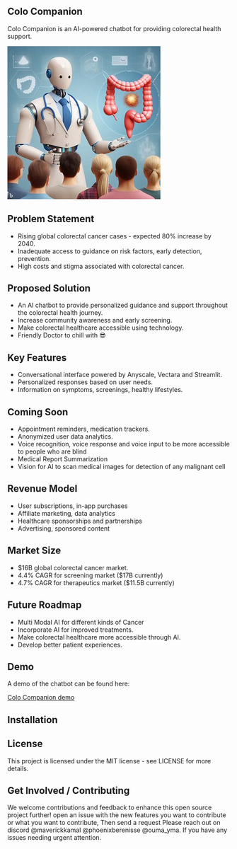 ## Colo Companion

Colo Companion is an AI-powered chatbot for providing colorectal health support.

![Colo Companion logo](data/OIG.jpeg)

## Problem Statement

- Rising global colorectal cancer cases - expected 80% increase by 2040. 
- Inadequate access to guidance on risk factors, early detection, prevention.
- High costs and stigma associated with colorectal cancer.

## Proposed Solution

- An AI chatbot to provide personalized guidance and support throughout the colorectal health journey.
- Increase community awareness and early screening.
- Make colorectal healthcare accessible using technology.
- Friendly Doctor to chill with 😎

## Key Features

- Conversational interface powered by Anyscale, Vectara and Streamlit.
- Personalized responses based on user needs.  
- Information on symptoms, screenings, healthy lifestyles.

## Coming Soon 
- Appointment reminders, medication trackers.
- Anonymized user data analytics.
- Voice recognition, voice response and voice input to be more accessible to people who are blind
- Medical Report Summarization
- Vision for AI to scan medical images for detection of any malignant cell

## Revenue Model 

- User subscriptions, in-app purchases
- Affiliate marketing, data analytics
- Healthcare sponsorships and partnerships  
- Advertising, sponsored content

## Market Size

- $16B global colorectal cancer market.
- 4.4% CAGR for screening market ($17B currently)  
- 4.7% CAGR for therapeutics market ($11.5B currently)

## Future Roadmap

- Multi Modal AI for different kinds of Cancer
- Incorporate AI for improved treatments.
- Make colorectal healthcare more accessible through AI.
- Develop better patient experiences. 

## Demo
A demo of the chatbot can be found here:

[Colo Companion demo](https://hack2023-vectara-withui-chatbot-k9uuqkefecwmsmgdvspbes.streamlit.app/)

## Installation




## License
This project is licensed under the MIT license - see LICENSE for more details.
## Get Involved / Contributing
We welcome contributions and feedback to enhance this open source project further! 
open an issue with the new features you want to contribute or what you want to contribute,
Then send a request
Please reach out on discord @maverickkamal @phoenixberenisse @ouma_yma.
If you have any issues needing urgent attention.
